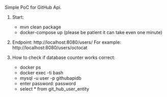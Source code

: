 Simple PoC for GitHub Api.

1. Start:
    - mvn clean package
    - docker-compose up (please be patient it can take even one minute)

2. Endpoint: http://localhost:8080/users/<user> 
For example: http://localhost:8080/users/octocat

3. How to check if database counter works correct:
    - docker ps
    - docker exec -ti <mysql container id> bash
    - mysql -u user -p githubapidb
    - enter password:  password
    - select * from git_hub_user_entity
    
    
